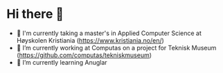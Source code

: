 # Hi there 👋
- 🏫 I'm currently taking a master's in Applied Computer Science at Høyskolen Kristiania (https://www.kristiania.no/en/)
- 🔭 I’m currently working at Computas on a project for Teknisk Museum (https://github.com/computas/tekniskmuseum)
- 🌱 I’m currently learning Anuglar

<!--
**OleMartinLarsen/OleMartinLarsen** is a ✨ _special_ ✨ repository because its `README.md` (this file) appears on your GitHub profile.

Here are some ideas to get you started:

- 🔭 I’m currently working on ...
- 🌱 I’m currently learning ...
- 👯 I’m looking to collaborate on ...
- 🤔 I’m looking for help with ...
- 💬 Ask me about ...
- 📫 How to reach me: ...
- 😄 Pronouns: ...
- ⚡ Fun fact: ...
-->
